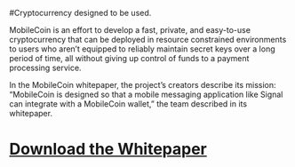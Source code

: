 #Cryptocurrency designed to be used.

MobileCoin is an effort to develop a fast, private, and easy-to-use cryptocurrency that can be deployed in resource constrained environments to users who aren’t equipped to reliably maintain secret keys over a long period of time, all without giving up control of funds to a payment processing service. 

In the MobileCoin whitepaper, the project’s creators describe its mission: “MobileCoin is designed so that a mobile messaging application like Signal can integrate with a MobileCoin wallet,” the team described in its whitepaper.

# [Download the Whitepaper](https://mobilecoin.foundation/pdf/MobileCoin_White_Paper.pdf)
